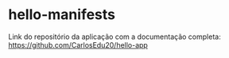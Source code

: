 # hello-manifests

Link do repositório da aplicação com a documentação completa: https://github.com/CarlosEdu20/hello-app
